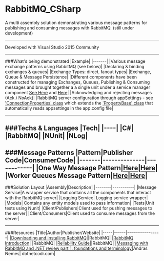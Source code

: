 # RabbitMQ_CSharp
A multi assembly solution demonstrating various message patterns for publishing and consuming messages with RabbitMQ. (still under development)


---

Developed with Visual Studio 2015 Community

---

###What's being demonstrated
|Example|
|-------|
|Various message exchange patterns using RabbitMQ (see below)|
|Declaring & binding exchanges & queues|
|Exchange Types: direct, fanout types|
|Exchange, Queue & Message Persistence|
|Different components have been constructed for managing Exchanges, Queues, Publishing & Consuming messages and brought together a a single unit under a service manager component [See Here](https://github.com/Apollo013/RabbitMQ_CSharp/tree/master/MessageService/Services) and [Here](https://github.com/Apollo013/RabbitMQ_CSharp/blob/master/MessageService/Managers/ServiceManager.cs)|
|Acknowledging and rejecting messages (Ack / NoAck)|
|RabbitMQ server configuration through appSettings - see ['ConnectionProperties' class](https://github.com/Apollo013/RabbitMQ_CSharp/blob/master/Models/ServiceModels/ConnectionModels/ConnectionProperties.cs) which extends the ['PropertyBase' class](https://github.com/Apollo013/RabbitMQ_CSharp/blob/master/Models/ServiceModels/Base/PropertyBase.cs) that automatically reads appsettings in the app.config file|

---

###Techs & Languages
|Tech|
|----|
|C#|
|RabbitMQ|
|NUnit|
|NLog|
---

###Message Patterns
|Pattern|Publisher Code|ConsumerCode|
|-------|--------------|------------|
|One Way Message Pattern|[Here](https://github.com/Apollo013/RabbitMQ_CSharp/blob/master/Clients/Publishers/Program.cs)|[Here](https://github.com/Apollo013/RabbitMQ_CSharp/blob/master/Clients/Consumers/Program.cs)|
|Worker Queues Message Pattern|[Here](https://github.com/Apollo013/RabbitMQ_CSharp/blob/master/Clients/Publishers/Program.cs)|[Here](https://github.com/Apollo013/RabbitMQ_CSharp/blob/master/Clients/Consumers/Program.cs)|
---

###Solution Layout
|Assembly|Description|
|--------|-----------|
|Message Service|A wrapper service that contains all the components that interact with the RabbitMQ server|
|Logging Service| Logging service wrapper|
|Models| Contains any entity models used to pass information|
|Tests|Unit tests using Nunit|
|Client/Publishers|Client used for pushing messages to the server|
|Client/Consumers|Client used to consume messages from the server|


---

###Resources
|Title|Author|Publisher/Website|
|-----|------|-----------------|
|[Downloading and Installing RabbitMQ](https://www.rabbitmq.com/download.html)||RabbitMQ|
|[RabbitMQ Introduction](https://www.rabbitmq.com/tutorials/tutorial-one-dotnet.html)| |RabbitMQ|
|[Reliability Guide](https://www.rabbitmq.com/reliability.html)||RabbitMQ|
|[Messaging with RabbitMQ and .NET review part 1: foundations and terminology](https://dotnetcodr.com/2016/08/02/messaging-with-rabbitmq-and-net-review-part-1-foundations-and-terminology/)|Andras Nemes| dotnetcodr.com|

